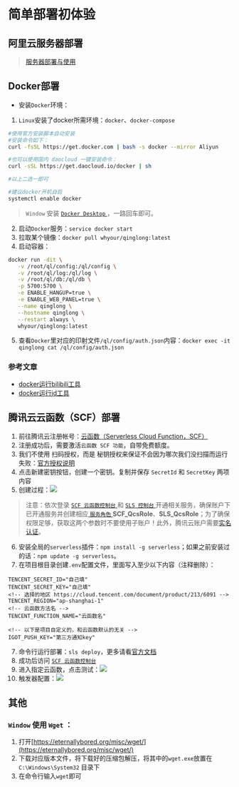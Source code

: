 # 简单部署初体验

## 阿里云服务器部署

> [服务器部署与使用](../web/nodejs/服务器部署与使用.md)

## Docker部署

* 安装`Docker`环境：
1. `Linux`安装了docker所需环境：`docker`、`docker-compose`

```bash
#使用官方安装脚本自动安装
#安装命令如下：
curl -fsSL https://get.docker.com | bash -s docker --mirror Aliyun

#也可以使用国内 daocloud 一键安装命令：
curl -sSL https://get.daocloud.io/docker | sh

#以上二选一即可

#建议docker开机自启
systemctl enable docker
```

> `Window` 安装 [ `Docker Desktop` ](https://www.docker.com/products/docker-desktop)，一路回车即可。

2. 启动`Docker`服务：`service docker start`
3. 拉取某个镜像：`docker pull whyour/qinglong:latest`
4. 启动容器：

```bash
docker run -dit \
   -v /root/ql/config:/ql/config \
   -v /root/ql/log:/ql/log \
   -v /root/ql/db:/ql/db \
   -p 5700:5700 \
   -e ENABLE_HANGUP=true \
   -e ENABLE_WEB_PANEL=true \
   --name qinglong \
   --hostname qinglong \
   --restart always \
   whyour/qinglong:latest
```

5. 查看`Docker`里对应的印射文件`/ql/config/auth.json`内容：`docker exec -it qinglong cat /ql/config/auth.json`

### 参考文章

* [docker运行bilibili工具](https://github.com/RayWangQvQ/BiliBiliTool.Docs/blob/main/docker/README.md)
* [docker运行jd工具](https://wej.cc/24.html#docker%20install)

## 腾讯云云函数（SCF）部署

1. 前往腾讯云注册帐号：[云函数（Serverless Cloud Function，SCF）](https://cloud.tencent.com/document/product/583)
2. 注册成功后，需要激活`云函数 SCF 功能`，自带免费额度。
3. 我们不使用 扫码授权，而是 秘钥授权来保证不会因为哪次我们没扫描而运行失败：[官方授权说明](https://cloud.tencent.com/document/product/1154/43006)
4. 点击新建密钥按钮，创建一个密钥。复制并保存 `SecretId` 和 `SecretKey` 两项内容
5. 创建过程：![](https://gitee.com/huanshenga/myimg/raw/master/PicGo/20210530105434.png)

> 注意：依次登录 [ `SCF 云函数控制台` ](https://console.cloud.tencent.com/scf) 和 [ `SLS 控制台` ](https://console.cloud.tencent.com/sls) 开通相关服务，确保账户下已开通服务并创建相应[ `服务角色` ](https://console.cloud.tencent.com/cam/role) **SCF_QcsRole**、**SLS_QcsRole**；为了确保权限足够，获取这两个参数时不要使用子账户！此外，腾讯云账户需要[实名认证](https://console.cloud.tencent.com/developer/auth)。

6. 安装全局的`serverless`插件：`npm install -g serverless`；如果之前安装过的话：`npm update -g serverless`。
7. 在项目根目录创建`.env`配置文件，里面写入至少以下内容（注释删除）：

```env
TENCENT_SECRET_ID="自己填"
TENCENT_SECRET_KEY="自己填"
<!-- 选择的地区 https://cloud.tencent.com/document/product/213/6091 -->
TENCENT_REGION="ap-shanghai-1"
<!-- 云函数方法名 -->
TENCENT_FUNCTION_NAME="云函数名"

<!-- 以下是项目自定义的，和云函数默认的无关 -->
IGOT_PUSH_KEY="第三方通知key"
```

7. 命令行运行部署：`sls deploy`，更多请看[官方文档](https://cloud.tencent.com/document/product/1154/51119)
8. 成功后访问 [ `SCF 云函数控制台` ](https://console.cloud.tencent.com/scf/list) 
8. 进入指定云函数，点击测试：![](https://gitee.com/huanshenga/myimg/raw/master/PicGo/20210530134152.png)
9. 触发器配置：![](https://gitee.com/huanshenga/myimg/raw/master/PicGo/20210530134404.png)

## 其他

### `Window` 使用 `Wget` ：

1. 打开[https://eternallybored.org/misc/wget/](https://eternallybored.org/misc/wget/)
2. 下载对应版本文件，将下载好的压缩包解压，将其中的`wget.exe`放置在 `C:\Windows\System32` 目录下
3. 在命令行输入`wget`即可
